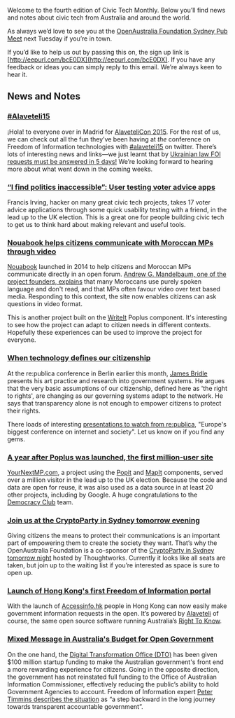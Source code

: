 Welcome to the fourth edition of Civic Tech Monthly. Below you’ll find news and notes about civic tech from Australia and around the world.

As always we’d love to see you at the [OpenAustralia Foundation Sydney Pub Meet](http://www.meetup.com/OpenAustralia-Foundation/) next Tuesday if you’re in town.

If you’d like to help us out by passing this on, the sign up link is [http://eepurl.com/bcE0DX](http://eepurl.com/bcE0DX).
If you have any feedback or ideas you can simply reply to this email. We’re always keen to hear it.

## News and Notes

### [\#Alaveteli15](https://twitter.com/hashtag/alaveteli15?src=hash&vertical=default&f=tweets)

¡Hola! to everyone over in Madrid for [AlaveteliCon 2015](https://www.mysociety.org/projects/freedom-of-information/alaveteli/alavetelicon%202015/).
For the rest of us, we can check out all the fun they’ve been having at *the* conference on Freedom of Information technologies with [\#alaveteli15](https://twitter.com/hashtag/alaveteli15?src=hash&vertical=default&f=tweets)
 on twitter.
There’s lots of interesting news and links—we just learnt that by [Ukrainian law FOI requests must be answered in 5 days!](https://twitter.com/alaveteli_foi/status/600653401437921280)
We’re looking forward to hearing more about what went down in the coming weeks.

### [“I find politics inaccessible”: User testing voter advice apps](http://www.flourish.org/2015/04/i-find-politics-inaccessible-user-testing-voter-advice-apps/)

Francis Irving, hacker on many great civic tech projects, takes 17 voter advice applications through some quick usability testing with a friend, in the lead up to the UK election.
This is a great one for people building civic tech to get us to think hard about making relevant and useful tools.

### [Nouabook helps citizens communicate with Moroccan MPs through video](https://groups.google.com/forum/?utm_medium=email&utm_source=footer#!msg/poplus/XWzOrY-35fI/5opG2R2OgjgJ)

[Nouabook](http://nouabook.ma/) launched in 2014 to help citizens and Moroccan MPs communicate directly in an open forum.
[Andrew G. Mandelbaum, one of the project founders, explains](https://groups.google.com/forum/?utm_medium=email&utm_source=footer#!msg/poplus/XWzOrY-35fI/5opG2R2OgjgJ) that many Moroccans use purely spoken language and don't read, and that MPs often favour video over text based media.
Responding to this context, the site now enables citizens can ask questions in video format.

This is another project built on the [WriteIt](http://writeit.poplus.org/) Poplus component.
It's interesting to see how the project can adapt to citizen needs in different contexts.
Hopefully these experiences can be used to improve the project for everyone.

### [When technology defines our citizenship](https://re-publica.de/en/session/living-electromagnetic-spectrum)

At the re:publica conference in Berlin earlier this month, [James Bridle](http://booktwo.org/) presents his art practice and research into government systems.
He argues that the very basic assumptions of our citizenship, defined here as 'the right to rights', are changing as our governing systems adapt to the network.
He says that transparency alone is not enough to empower citizens to protect their rights.

There loads of interesting [presentations to watch from re:publica](https://re-publica.de/archive/sessions), "Europe's biggest conference on internet and society".
Let us know on if you find any gems.

### [A year after Poplus was launched, the first million-user site](https://groups.google.com/forum/?utm_medium=email&utm_source=footer#!msg/poplus/0aieK9X0iz4/z7OO7BCTFHAJ)

[YourNextMP.com](https://yournextmp.com/), a project using the [Popit](http://popit.poplus.org/) and [MapIt](http://mapit.poplus.org/) components, served over a million visitor in the lead up to the UK election.
Because the code and data are open for reuse, it was also used as a data source in at least 20 other projects, including by Google.
A huge congratulations to the [Democracy Club](https://democracyclub.org.uk/) team.

### [Join us at the CryptoParty in Sydney tomorrow evening](http://www.eventbrite.com.au/e/cryptoparty-sydney-registration-16721045096?aff=estw)

Giving citizens the means to protect their communications is an important part of empowering them to create the society they want.
That’s why the OpenAustralia Foundation is a co-sponsor of the [CryptoParty in Sydney tomorrow night](http://www.eventbrite.com.au/e/cryptoparty-sydney-registration-16721045096?aff=estw) hosted by Thoughtworks.
Currently it looks like all seats are taken, but join up to the waiting list if you’re interested as space is sure to open up.

### [Launch of Hong Kong's first Freedom of Information portal](https://accessinfo.hk/)

With the launch of [Accessinfo.hk](https://accessinfo.hk) people in Hong Kong can now easily make government information requests in the open. It’s powered by [Alaveteli](http://alaveteli.org/) of course, the same open source software running Australia’s [Right To Know](https://www.righttoknow.org.au/).

### [Mixed Message in Australia's Budget for Open Government](http://foi-privacy.blogspot.com.au/2015/05/budget-allocates-transitional-cash-to.html)

On the one hand, the [Digital Transformation Office (DTO)](https://www.dto.gov.au/) has been given $100 million startup funding to make the Australian government's front end a more rewarding experience for citizens.
Going in the opposite direction, the government has not reinstated full funding to the Office of Australian Information Commissioner, effectively reducing the public’s ability to hold Government Agencies to account.
Freedom of Information expert [Peter Timmins describes the situation](http://foi-privacy.blogspot.com.au/2015/05/budget-allocates-transitional-cash-to.html) as “a step backward in the long journey towards transparent accountable government”.

